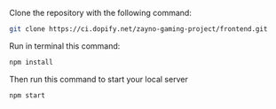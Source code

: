

Clone the repository with the following command:

```bash
git clone https://ci.dopify.net/zayno-gaming-project/frontend.git
```

Run in terminal this command:

```bash
npm install
```

Then run this command to start your local server

```bash
npm start
```
